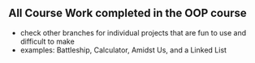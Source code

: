 ## All Course Work completed in the OOP course

- check other branches for individual projects that are fun to use and difficult to make
- examples: Battleship, Calculator, Amidst Us, and a Linked List